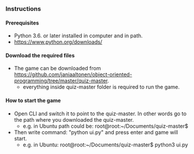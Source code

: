 ### Instructions

#### Prerequisites
* Python 3.6. or later installed in computer and in path.
* https://www.python.org/downloads/

#### Download the required files
* The game can be downloaded from https://github.com/janiaaltonen/object-oriented-programming/tree/master/quiz-master.
    * everything inside quiz-master folder is required to run the game.

#### How to start the game
* Open CLI and switch it to point to the quiz-master. In other words go to the path where you downloaded the quiz-master.
    * e.g. in Ubuntu path could be: root@root:~/Documents/quiz-master$
* Then write command: "python ui.py" and press enter and game will start.
    * e.g. in Ubuntu: root@root:~/Documents/quiz-master$ python3 ui.py 

